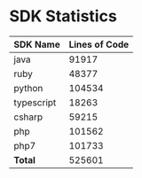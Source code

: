 # SDK Statistics

| SDK Name | Lines of Code |
| -------- | ------------- |
| java | 91917 |
| ruby | 48377 |
| python | 104534 |
| typescript | 18263 |
| csharp | 59215 |
| php | 101562 |
| php7 | 101733 |
| **Total** | 525601 |
